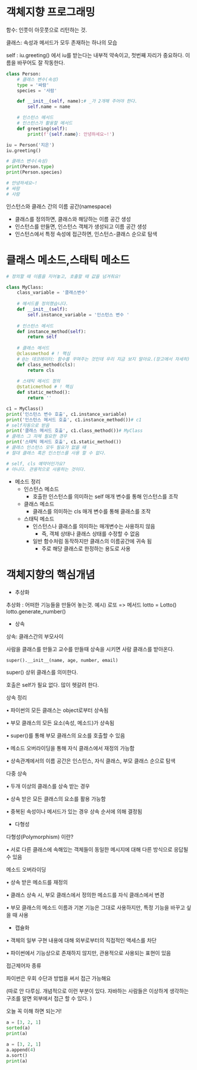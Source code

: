# 객체지향 프로그래밍

함수: 인풋이 아웃풋으로 리턴하는 것.

클래스: 속성과 메서드가 모두 존재하는 하나의 모습



self : iu.greeting() 에서 iu를 받는다는 내부적 약속이고, 첫번째 자리가 중요하다. 이름을 바꾸어도 잘 작동한다.



```python
class Person:
    # 클래스 변수(속성)
    type = '싸람'
    species = '사람'

    def __init__(self, name):# _가 2개해 주어야 한다. 
        self.name = name

    # 인스턴스 메서드
    # 인스턴스가 활용할 메서드
    def greeting(self):
        print(f'{self.name}: 안녕하세요~!')

iu = Person('지은')
iu.greeting()

# 클래스 변수(속성)
print(Person.type)
print(Person.species)

# 안녕하세요~!
# 싸람
# 사람
```



인스턴스와 클래스 간의 이름 공간(namespace)

- 클래스를 정의하면, 클래스와 해당하는 이름 공간 생성
- 인스턴스를 만들면, 인스턴스 객체가 생성되고 이름 공간 생성
- 인스턴스에서 특정 속성에 접근하면, 인스턴스-클래스 순으로 탐색



# 클래스 메소드,스태틱 메소드

```python
# 정의할 때 이름을 지어놓고, 호출할 때 값을 넘겨줘요!

class MyClass:
    class_variable = '클래스변수'
    
    # 메서드를 정의했습니다. 
    def __init__(self):
        self.instance_variable = '인스턴스 변수 '
        
    # 인스턴스 메서드
    def instance_method(self):
        return self
    
    # 클래스 메서드
    @classmethod # ! 핵심 
    # @는 데코레이터: 함수를 꾸며주는 것인데 우리 지금 보지 말아요.(장고에서 자세히)
    def class_method(cls):
        return cls
    
    # 스태틱 메서드 정의 
    @staticmethod # ! 핵심
    def static_method():
        return ''

c1 = MyClass()
print('인스턴스 변수 호출', c1.instance_variable)
print('인스턴스 메서드 호출', c1.instance_method())# c1
# self자동으로 받음
print('클래스 메서드 호출', c1.class_method())# MyClass
# 클래스 그 자체 필요한 경우
print('스태틱 메서드 호출', c1.static_method())
# 클래스 인스턴스 모두 필요가 없을 떄
# 절대 클래스 혹은 인스턴스를 사용 할 수 없다. 

# self, cls 예약어인가요? 
# 아니다. 관용적으로 사용하는 것이다. 
```

- 메소드 정리
  - 인스턴스 메소드
    - 호출한 인스턴스를 의미하는 self 매개 변수를 통해 인스턴스를 조작
  - 클래스 메소드
    - 클래스를 의미하는 cls 매개 변수를 통해 클래스를 조작
  - 스태틱 메소드
    - 인스턴스나 클래스를 의미하는 매개변수는 사용하지 않음
      - 즉, 객체 상태나 클래스 상태를 수정할 수 없음
    - 일반 함수처럼 동작하지만 클래스의 이름공간에 귀속 됨
      - 주로 해당 클래스로 한정하는 용도로 사용





# 객체지향의 핵심개념

- 추상화

추상화 : 어떠한 기능들을 만들어 놓는것. 예시) 로또 => 메서드 lotto = Lotto()  lotto.generate_number()

- 상속

상속: 클래스간의 부모사이

사람을 클래스를 만들고 교수를 만들때 상속을 시키면 사람 클래스를 받아온다. 

```super().__init__(name, age, number, email)```

super() 상위 클래스를 의미한다.

호출은 self가 필요 없다. 많이 헷갈려 한다. 

상속 정리

• 파이썬의 모든 클래스는 object로부터 상속됨 

• 부모 클래스의 모든 요소(속성, 메소드)가 상속됨 

• super()를 통해 부모 클래스의 요소를 호출할 수 있음 

• 메소드 오버라이딩을 통해 자식 클래스에서 재정의 가능함 

• 상속관계에서의 이름 공간은 인스턴스, 자식 클래스, 부모 클래스 순으로 탐색

다중 상속

• 두개 이상의 클래스를 상속 받는 경우 

• 상속 받은 모든 클래스의 요소를 활용 가능함 

• 중복된 속성이나 메서드가 있는 경우 상속 순서에 의해 결정됨

- 다형성

다형성(Polymorphism) 이란?

• 서로 다른 클래스에 속해있는 객체들이 동일한 메시지에 대해 다른 방식으로 응답될 수 있음

메소드 오버라이딩

• 상속 받은 메소드를 재정의 

• 클래스 상속 시, 부모 클래스에서 정의한 메소드를 자식 클래스에서 변경 

• 부모 클래스의 메소드 이름과 기본 기능은 그대로 사용하지만, 특정 기능을 바꾸고 싶을 때 사용

- 캡슐화

• 객체의 일부 구현 내용에 대해 외부로부터의 직접적인 액세스를 차단 

• 파이썬에서 기능상으로 존재하지 않지만, 관용적으로 사용되는 표현이 있음





접근제어자 종류 

파이썬은 우회 수단과 방법을 써서 접근 가능해요

(따로 안 다루심. 개념적으로 이런 부분이 있다. 자바하는 사람들은 이상하게 생각하는 구조를 알면 외부에서 접근 할 수 있다. )





오늘 꼭 이해 하면 되는거!

```python
a = [3, 2, 1]
sorted(a)
print(a)

a = [3, 2, 1]
a.append(4)
a.sort()
print(a)
```



